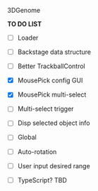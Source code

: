 3DGenome

**TO DO LIST**

- [ ] Loader
- [ ] Backstage data structure
- [ ] Better TrackballControl
- [x] MousePick config GUI
- [x] MousePick multi-select
- [ ] Multi-select trigger
- [ ] Disp selected object info
- [ ] Global
- [ ] Auto-rotation

- [ ] User input desired range
- [ ] TypeScript? TBD
